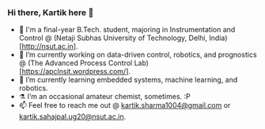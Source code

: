 ### Hi there, Kartik here 👋

- 📖 I'm a final-year B.Tech. student, majoring in Instrumentation and Control @ (Netaji Subhas University of Technology, Delhi, India)[http://nsut.ac.in].
- 🔭 I’m currently working on data-driven control, robotics, and prognostics @ (The Advanced Process Control Lab)[https://apclnsit.wordpress.com/].
- 🌱 I’m currently learning embedded systems, machine learning, and robotics.
- ⚗️ I’m an occasional amateur chemist, sometimes. :P
- 📫 Feel free to reach me out @ kartik.sharma1004@gmail.com or kartik.sahajpal.ug20@nsut.ac.in.
